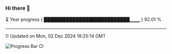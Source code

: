 ### Hi there 👋

⏳ Year progress { ███████████████████████████▁▁▁ } 92.01 %

---

⏰ Updated on Mon, 02 Dec 2024 18:25:14 GMT

![Progress Bar CI](https://github.com/liununu/liununu/workflows/Progress%20Bar%20CI/badge.svg)
